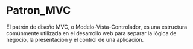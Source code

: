 # Patron_MVC
El patrón de diseño MVC, o Modelo-Vista-Controlador, es una estructura comúnmente utilizada en el desarrollo web para separar la lógica de negocio, la presentación y el control de una aplicación. 
